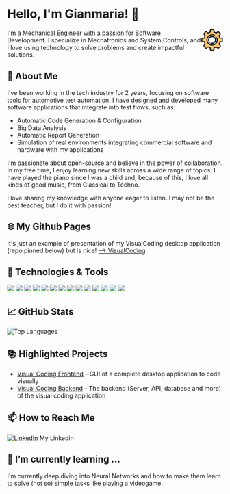 
# Hello, I'm Gianmaria! 👋

<p valign="left" >
<img src="./gear.png" width="50" align="right" alt="Yellow Gear Icon" />

I'm a Mechanical Engineer with a passion for Software Development. I specialize in Mechatronics and System Controls, and I love using technology to solve problems and create impactful solutions. 
</p>



## 🚀 About Me

<!-- A short bio -->
I've been working in the tech industry for 2 years, focusing on software tools for automotive test automation. I have designed and developed many software applications that integrate into test flows, such as:

- Automatic Code Generation & Configuration
- Big Data Analysis
- Automatic Report Generation
- Simulation of real environments integrating commercial software and hardware with my applications

I'm passionate about open-source and believe in the power of collaboration. In my free time, I enjoy learning new skills across a wide range of topics. I have played the piano since I was a child and, because of this, I love all kinds of good music, from Classical to Techno.

I love sharing my knowledge with anyone eager to listen. I may not be the best teacher, but I do it with passion!

## 🌐 My Github Pages
It's just an example of presentation of my VisualCoding desktop application (repo pinned below) but is nice! 
<a href="https://g14mb0.github.io/G14MB0/" target="_blank"> --> VisualCoding</a>

## 🔧 Technologies & Tools

<!-- Icons for technologies & tools -->
![](https://img.shields.io/badge/Code-JavaScript-informational?style=flat&logo=javascript&logoColor=white&color=2bbc8a)
![](https://img.shields.io/badge/Tools-Docker-informational?style=flat&logo=docker&logoColor=white&color=2bbc8a)
![](https://img.shields.io/badge/Code-Python-informational?style=flat&logo=python&logoColor=white&color=2bbc8a)
![](https://img.shields.io/badge/Tools-Electron-informational?style=flat&logo=electron&logoColor=white&color=2bbc8a)
![](https://img.shields.io/badge/Code-C++-informational?style=flat&logo=cplusplus&logoColor=white&color=2bbc8a)
![](https://img.shields.io/badge/Code-C-informational?style=flat&logo=c&logoColor=white&color=2bbc8a)
![](https://img.shields.io/badge/Tools-Arduino-informational?style=flat&logo=arduino&logoColor=white&color=2bbc8a)
![](https://img.shields.io/badge/Tools-MATLAB-informational?style=flat&logo=mathworks&logoColor=white&color=2bbc8a)
![](https://img.shields.io/badge/Tools-DLL-informational?style=flat&logo=dll-files&logoColor=white&color=2bbc8a)
![](https://img.shields.io/badge/Code-SQL-informational?style=flat&logo=sql&logoColor=white&color=2bbc8a)
![](https://img.shields.io/badge/Database-PostgreSQL-informational?style=flat&logo=postgresql&logoColor=white&color=2bbc8a)
![](https://img.shields.io/badge/Database-SQLite-informational?style=flat&logo=sqlite&logoColor=white&color=2bbc8a)
![](https://img.shields.io/badge/Cloud-DigitalOcean-informational?style=flat&logo=digitalocean&logoColor=white&color=2bbc8a)
![](https://img.shields.io/badge/Framework-FastAPI-informational?style=flat&logo=fastapi&logoColor=white&color=2bbc8a)



## 📈 GitHub Stats

<!-- Top Languages -->
![Top Languages](https://github-readme-stats.vercel.app/api/top-langs/?username=G14MB0&layout=compact&theme=radical)

## 📚 Highlighted Projects

<!-- Project links -->
- [Visual Coding Frontend](https://github.com/G14MB0/VisualCoding_public) - GUI of a complete desktop application to code visually
- [Visual Coding Backend](https://github.com/G14MB0/VisualCoding_backend_public) - The backend (Server, API, database and more) of the visual coding application
<!-- Add more projects as needed -->

## 📫 How to Reach Me

<!-- Social icons & links -->
[![LinkedIn][3.2]][3] My Linkedin

<!-- Icons -->
[3.2]: https://raw.githubusercontent.com/MartinHeinz/MartinHeinz/master/linkedin-3-16.png (LinkedIn icon without padding)

<!-- Links to your social media accounts -->
[3]: https://www.linkedin.com/in/gianmaria-castaldini/


<!-- Optional: Any additional sections that you want to include -->
## 🌱 I’m currently learning ...
<!-- What you're currently learning -->
I'm currently deep diving into Neural Networks and how to make them learn to solve (not so) simple tasks like playing a videogame.

